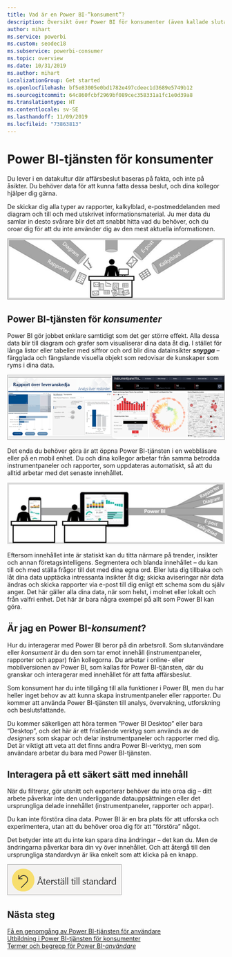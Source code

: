 ```yaml
---
title: Vad är en Power BI-”konsument”?
description: Översikt över Power BI för konsumenter (även kallade slutanvändare eller affärsanvändare).
author: mihart
ms.service: powerbi
ms.custom: seodec18
ms.subservice: powerbi-consumer
ms.topic: overview
ms.date: 10/31/2019
ms.author: mihart
LocalizationGroup: Get started
ms.openlocfilehash: bf5e83005e0bd1782e497cdeec1d3689e5749b12
ms.sourcegitcommit: 64c860fcbf2969bf089cec358331a1fc1e0d39a8
ms.translationtype: HT
ms.contentlocale: sv-SE
ms.lasthandoff: 11/09/2019
ms.locfileid: "73863813"
---
```

# <a name="the-power-bi-service-for-consumers"></a>Power BI-tjänsten för konsumenter

Du lever i en datakultur där affärsbeslut baseras på fakta, och inte på åsikter. Du behöver data för att kunna fatta dessa beslut, och dina kollegor hjälper dig gärna.     
 
De skickar dig alla typer av rapporter, kalkylblad, e-postmeddelanden med diagram och till och med utskrivet informationsmaterial. Ju mer data du samlar in desto svårare blir det att snabbt hitta vad du behöver, och du oroar dig för att du inte använder dig av den mest aktuella informationen.  
 
![Power BI-instrumentpanel](media/end-user-consumer/power-bi-consumer-pipes.png)

## <a name="the-power-bi-service-for-consumers"></a>Power BI-tjänsten för *konsumenter*

Power BI gör jobbet enklare samtidigt som det ger större effekt. Alla dessa data blir till diagram och grafer som visualiserar dina data åt dig. I stället för långa listor eller tabeller med siffror och ord blir dina datainsikter ***snygga*** – färgglada och fängslande visuella objekt som redovisar de kunskaper som ryms i dina data. 

![Power BI-instrumentpanel](media/end-user-consumer/power-bi-consumer-examples.png)
 
Det enda du behöver göra är att öppna Power BI-tjänsten i en webbläsare eller på en mobil enhet. Du och dina kollegor arbetar från samma betrodda instrumentpaneler och rapporter, som uppdateras automatiskt, så att du alltid arbetar med det senaste innehållet.   

![Power BI-instrumentpanel](media/end-user-consumer/power-bi-funnel.png)

Eftersom innehållet inte är statiskt kan du titta närmare på trender, insikter och annan företagsintelligens. Segmentera och blanda innehållet – du kan till och med ställa frågor till det med dina egna ord. Eller luta dig tillbaka och låt dina data upptäcka intressanta insikter åt dig; skicka aviseringar när data ändras och skicka rapporter via e-post till dig enligt ett schema som du själv anger. Det här gäller alla dina data, när som helst, i molnet eller lokalt och från valfri enhet. Det här är bara några exempel på allt som Power BI kan göra. 

## <a name="am-i-a-power-bi-consumer"></a>Är jag en Power BI-*konsument*?

Hur du interagerar med Power BI beror på din arbetsroll. Som slutanvändare eller *konsument* är du den som tar emot innehåll (instrumentpaneler, rapporter och appar) från kollegorna. Du arbetar i online- eller mobilversionen av Power BI, som kallas för Power BI-tjänsten, där du granskar och interagerar med innehållet för att fatta affärsbeslut. 
   
Som konsument har du inte tillgång till alla funktioner i Power BI, men du har heller inget behov av att kunna skapa instrumentpaneler eller rapporter. Du kommer att använda Power BI-tjänsten till analys, övervakning, utforskning och beslutsfattande. 

Du kommer säkerligen att höra termen ”Power BI Desktop” eller bara ”Desktop”, och det här är ett fristående verktyg som används av de *designers* som skapar och delar instrumentpaneler och rapporter med dig.  Det är viktigt att veta att det finns andra Power BI-verktyg, men som användare arbetar du bara med Power BI-tjänsten. 


## <a name="safely-interact-with-content"></a>Interagera på ett säkert sätt med innehåll 
När du filtrerar, gör utsnitt och exporterar behöver du inte oroa dig – ditt arbete påverkar inte den underliggande datauppsättningen eller det ursprungliga delade innehållet (instrumentpaneler, rapporter och appar).  

Du kan inte förstöra dina data.  Power BI är en bra plats för att utforska och experimentera, utan att du behöver oroa dig för att ”förstöra” något.  
 
Det betyder inte att du inte kan spara dina ändringar – det kan du. Men de ändringarna påverkar bara din vy över innehållet. Och att återgå till den ursprungliga standardvyn är lika enkelt som att klicka på en knapp.  

![Power BI-instrumentpanel](media/end-user-consumer/power-bi-reset.png)


## <a name="next-steps"></a>Nästa steg

[Få en genomgång av Power BI-tjänsten för användare](end-user-reading-view.md)    
[Utbildning i Power BI-tjänsten för konsumenter](https://docs.microsoft.com/learn/paths/consume-data-with-power-bi/)    
[Termer och begrepp för Power BI-*användare*](end-user-basic-concepts.md)    

